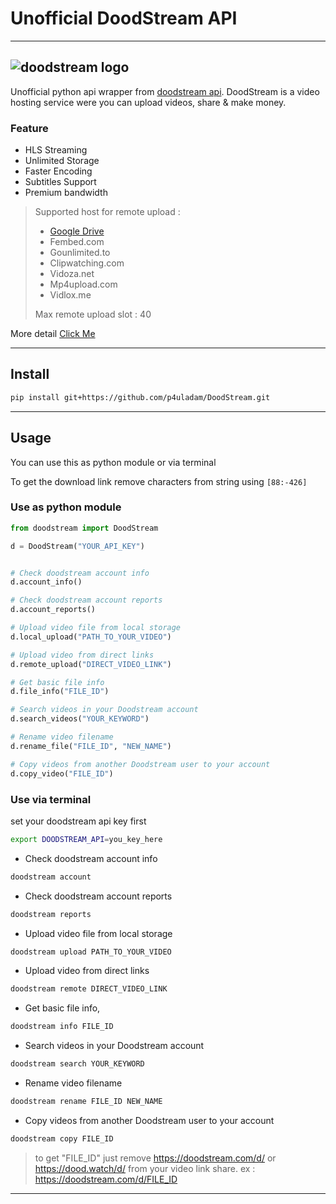 # Unofficial DoodStream API
---
![doodstream logo](https://i.doodcdn.com/img/logo-s.png)
---
Unofficial python api wrapper from [doodstream api](https://doodstream/api).
DoodStream is a video hosting service were you can upload videos, share & make money.
### Feature
- HLS Streaming
- Unlimited Storage
- Faster Encoding
- Subtitles Support
- Premium bandwidth
> Supported host for remote upload :
> - [Google Drive](https://drive.google.com)
> - Fembed.com
> - Gounlimited.to
> - Clipwatching.com
> - Vidoza.net
> - Mp4upload.com
> - Vidlox.me
> 
> Max remote upload slot : 40

More detail [Click Me](https://doodstream.com/)

---

## Install
```bash
pip install git+https://github.com/p4uladam/DoodStream.git
```
---

## Usage

You can use this as python module or via terminal

To get the download link remove characters from string using `[88:-426]`

### Use as python module
```python
from doodstream import DoodStream

d = DoodStream("YOUR_API_KEY")


# Check doodstream account info
d.account_info()

# Check doodstream account reports
d.account_reports()

# Upload video file from local storage
d.local_upload("PATH_TO_YOUR_VIDEO")

# Upload video from direct links
d.remote_upload("DIRECT_VIDEO_LINK")

# Get basic file info
d.file_info("FILE_ID")

# Search videos in your Doodstream account
d.search_videos("YOUR_KEYWORD")

# Rename video filename 
d.rename_file("FILE_ID", "NEW_NAME")

# Copy videos from another Doodstream user to your account
d.copy_video("FILE_ID")
```

### Use via terminal
set your doodstream api key first
```bash
export DOODSTREAM_API=you_key_here
```
- Check doodstream account info
```bash
doodstream account
```

- Check doodstream account reports
```bash
doodstream reports
```

- Upload video file from local storage
```bash
doodstream upload PATH_TO_YOUR_VIDEO
```

- Upload video from direct links
```bash
doodstream remote DIRECT_VIDEO_LINK
```

- Get basic file info,
```bash
doodstream info FILE_ID
```

- Search videos in your Doodstream account
```bash
doodstream search YOUR_KEYWORD
```

- Rename video filename 
```bash
doodstream rename FILE_ID NEW_NAME
```

- Copy videos from another Doodstream user to your account
```bash
doodstream copy FILE_ID
```

> to get "FILE_ID" just remove https://doodstream.com/d/ or https://dood.watch/d/ from your video link share.
> ex : https://doodstream.com/d/FILE_ID
---

